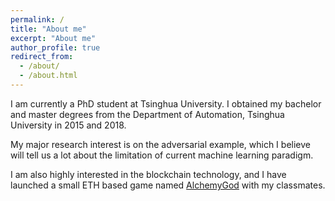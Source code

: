 ```yaml
---
permalink: /
title: "About me"
excerpt: "About me"
author_profile: true
redirect_from: 
  - /about/
  - /about.html
---
```


I am currently a PhD student at Tsinghua University. I obtained my bachelor and master degrees from the Department of Automation, Tsinghua University in 2015 and 2018.

My major research interest is on the adversarial example, which I believe will tell us a lot about the limitation of current machine learning paradigm.

I am also highly interested in the blockchain technology, and I have launched a small ETH based game named [AlchemyGod](https://www.pencilnews.cn/p/18097.html) with my classmates.

